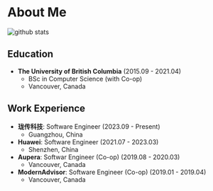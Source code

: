 # About Me

<picture decoding="async" loading="lazy">
  <source media="(prefers-color-scheme: light)" srcset="https://pixel-profile.vercel.app/api/github-stats?username=algobot76&screen_effect=false&background=linear-gradient(to%20bottom%20right%2C%20%2374dcc4%2C%20%234597e9)">
  <source media="(prefers-color-scheme: dark)" srcset="https://pixel-profile.vercel.app/api/github-stats?username=algobot76&screen_effect=true&background=linear-gradient(to%20bottom%20right%2C%20%235580eb%2C%20%232aeeff)">
  <img alt="github stats" src="https://pixel-profile.vercel.app/api/github-stats?username=algobot76&screen_effect=false&background=linear-gradient(to%20bottom%20right%2C%20%2374dcc4%2C%20%234597e9)">
</picture>

## Education

- **The University of British Columbia** (2015.09 - 2021.04)
  - BSc in Computer Science (with Co-op)
  - Vancouver, Canada

## Work Experience

- **珑传科技**: Software Engineer (2023.09 - Present)
  - Guangzhou, China
- **Huawei**: Software Engineer (2021.07 - 2023.03)
  - Shenzhen, China
- **Aupera**: Softwar Engineer (Co-op) (2019.08 - 2020.03)
  - Vancouver, Canada
- **ModernAdvisor**: Software Engineer (Co-op) (2019.01 - 2019.04)
  - Vancouver, Canada
